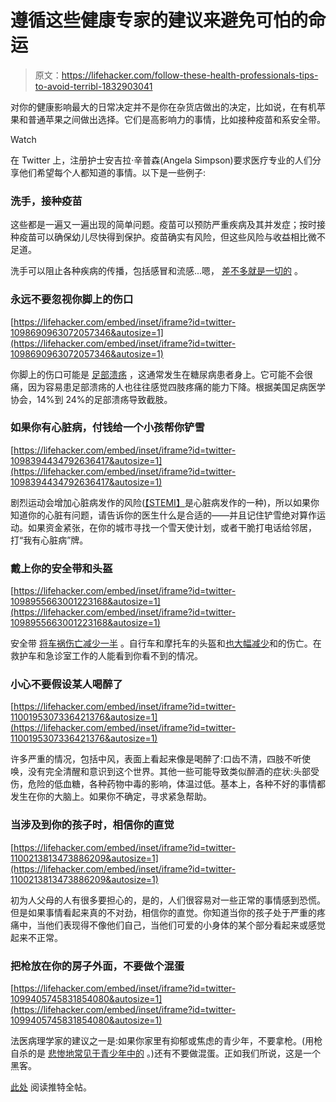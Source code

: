 # 遵循这些健康专家的建议来避免可怕的命运

> 原文：<https://lifehacker.com/follow-these-health-professionals-tips-to-avoid-terribl-1832903041>

对你的健康影响最大的日常决定并不是你在杂货店做出的决定，比如说，在有机苹果和普通苹果之间做出选择。它们是高影响力的事情，比如接种疫苗和系安全带。

Watch

在 Twitter 上，注册护士安吉拉·辛普森(Angela Simpson)要求医疗专业的人们分享他们希望每个人都知道的事情。以下是一些例子:

### 洗手，接种疫苗

这些都是一遍又一遍出现的简单问题。疫苗可以预防严重疾病及其并发症；按时接种疫苗可以确保幼儿尽快得到保护。疫苗确实有风险，但这些风险与收益相比微不足道。

洗手可以阻止各种疾病的传播，包括感冒和流感...嗯， [差不多就是一切的](https://www.cdc.gov/handwashing/why-handwashing.html) 。

### 永远不要忽视你脚上的伤口

 [https://lifehacker.com/embed/inset/iframe?id=twitter-1098690963072057346&autosize=1](https://lifehacker.com/embed/inset/iframe?id=twitter-1098690963072057346&autosize=1) 

你脚上的伤口可能是 [足部溃疡](https://www.apma.org/Patients/FootHealth.cfm?ItemNumber=981) ，这通常发生在糖尿病患者身上。它可能不会很痛，因为容易患足部溃疡的人也往往感觉四肢疼痛的能力下降。根据美国足病医学协会，14%到 24%的足部溃疡导致截肢。

### 如果你有心脏病，付钱给一个小孩帮你铲雪

 [https://lifehacker.com/embed/inset/iframe?id=twitter-1098394434792636417&autosize=1](https://lifehacker.com/embed/inset/iframe?id=twitter-1098394434792636417&autosize=1) 

剧烈运动会增加心脏病发作的风险([【STEMI】](https://www.piedmont.org/living-better/why-stemi-heart-attacks-are-so-deadly)是心脏病发作的一种)，所以如果你知道你的心脏有问题，请告诉你的医生什么是合适的——并且记住铲雪绝对算作运动。如果资金紧张，在你的城市寻找一个雪天使计划，或者干脆打电话给邻居，打“我有心脏病”牌。

### 戴上你的安全带和头盔

 [https://lifehacker.com/embed/inset/iframe?id=twitter-1098955663001223168&autosize=1](https://lifehacker.com/embed/inset/iframe?id=twitter-1098955663001223168&autosize=1) 

安全带 [将车祸伤亡减少一半](https://www.cdc.gov/motorvehiclesafety/seatbelts/facts.html) 。自行车和摩托车的头盔和[也大幅减少](https://www.theguardian.com/lifeandstyle/2016/sep/22/bicycle-helmets-reduce-risk-of-serious-head-injury-by-nearly-70-study-finds)和的伤亡。在救护车和急诊室工作的人能看到你看不到的情况。

### 小心不要假设某人喝醉了

 [https://lifehacker.com/embed/inset/iframe?id=twitter-1100195307336421376&autosize=1](https://lifehacker.com/embed/inset/iframe?id=twitter-1100195307336421376&autosize=1) 

许多严重的情况，包括中风，表面上看起来像是喝醉了:口齿不清，四肢不听使唤，没有完全清醒和意识到这个世界。其他一些可能导致类似醉酒的症状:头部受伤，危险的低血糖，各种药物中毒的影响，体温过低。基本上，各种不好的事情都发生在你的大脑上。如果你不确定，寻求紧急帮助。

### 当涉及到你的孩子时，相信你的直觉

 [https://lifehacker.com/embed/inset/iframe?id=twitter-1100213813473886209&autosize=1](https://lifehacker.com/embed/inset/iframe?id=twitter-1100213813473886209&autosize=1) 

初为人父母的人有很多要担心的，是的，人们很容易对一些正常的事情感到恐慌。但是如果事情看起来真的不对劲，相信你的直觉。你知道当你的孩子处于严重的疼痛中，当他们表现得不像他们自己，当他们可爱的小身体的某个部分看起来或感觉起来不正常。

### 把枪放在你的房子外面，不要做个混蛋

 [https://lifehacker.com/embed/inset/iframe?id=twitter-1099405745831854080&autosize=1](https://lifehacker.com/embed/inset/iframe?id=twitter-1099405745831854080&autosize=1) 

法医病理学家的建议之一是:如果你家里有抑郁或焦虑的青少年，不要拿枪。(用枪自杀的是 [悲惨地常见于青少年中的](https://psmag.com/social-justice/household-guns-linked-to-youth-suicides) 。)还有不要做混蛋。正如我们所说，这是一个黑客。

[此处](https://twitter.com/AngelaSNMF/status/1098690963072057346) 阅读推特全帖。